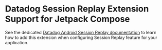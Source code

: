 # Datadog Session Replay Extension Support for Jetpack Compose

See the dedicated [Datadog Android Session Replay documentation][1] to learn how to add this extension when configuring Session Replay feature for your application.

[1]: https://docs.datadoghq.com/real_user_monitoring/session_replay/mobile/setup_and_configuration/?tab=android